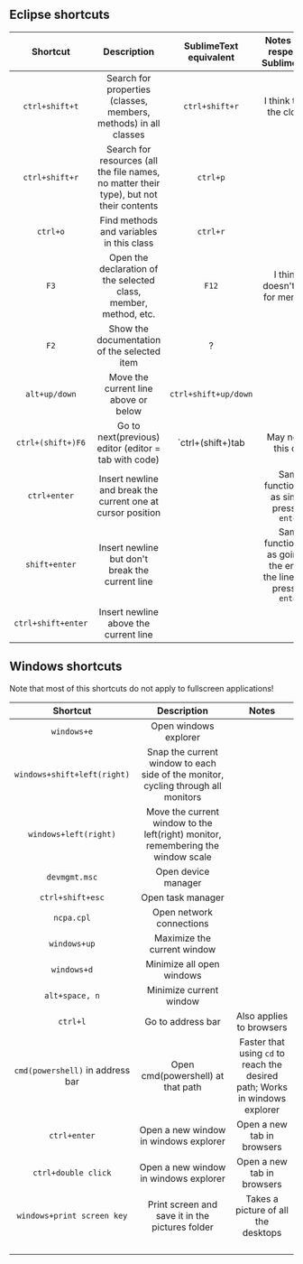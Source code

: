 ## Eclipse shortcuts


| Shortcut      | Description   | SublimeText equivalent    | Notes (with respect to SublimeText) |
|:-------------:|:-------------:|:-------------------------:|:------:|
|`ctrl+shift+t`| Search for properties (classes, members, methods) in all classes | `ctrl+shift+r` | I think this is the closest
|`ctrl+shift+r`| Search for resources (all the file names, no matter their type), but not their contents| `ctrl+p`| |
| `ctrl+o`| Find methods and variables in this class | `ctrl+r` | |
| `F3` |Open the declaration of the selected class, member, method, etc. | `F12`| I think it doesn't work for members |
| `F2` | Show the documentation of the selected item | ? |  |
| `alt+up/down` | Move the current line above or below | `ctrl+shift+up/down` |  |
| `ctrl+(shift+)F6` | Go to next(previous) editor (editor = tab with code) | `ctrl+(shift+)tab | May not be this one |
| `ctrl+enter` | Insert newline and break the current one at cursor position |  | Same functionality as simply pressing `enter` |
| `shift+enter` | Insert newline but don't break the current line |  | Same functionality as going to the end of the line, then pressing `enter` |
| `ctrl+shift+enter` | Insert newline above the current line |  |  |






## Windows shortcuts

Note that most of this shortcuts do not apply to fullscreen applications!

| Shortcut | Description | Notes |
|:-------------:|:-------------:|:-------------------------:|
| `windows+e` | Open windows explorer |  |
| `windows+shift+left(right)` | Snap the current window to each side of the monitor, cycling through all monitors |  |
| `windows+left(right)` | Move the current window to the left(right) monitor, remembering the window scale |  |
| `devmgmt.msc` | Open device manager |  |
| `ctrl+shift+esc` | Open task manager |  |
| `ncpa.cpl` | Open network connections |  |
| `windows+up` | Maximize the current window  |  |
| `windows+d` | Minimize all open windows |  |
| `alt+space, n` | Minimize current window |  |
| `ctrl+l` | Go to address bar | Also applies to browsers |
| `cmd(powershell)` in address bar | Open cmd(powershell) at that path | Faster that using `cd` to reach the desired path; Works in windows explorer |
| `ctrl+enter` | Open a new window in windows explorer | Open a new tab in browsers |
| `ctrl+double click` | Open a new window in windows explorer | Open a new tab in browsers |
| `windows+print screen key` | Print screen and save it in the pictures folder | Takes a picture of all the desktops |
|  |  |  |
|  |  |  |
|  |  |  |
|  |  |  |

